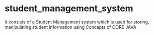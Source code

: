 # student_management_system
It consists of a Student Management system which is used for storing, manipulating student information using Concepts of CORE JAVA
